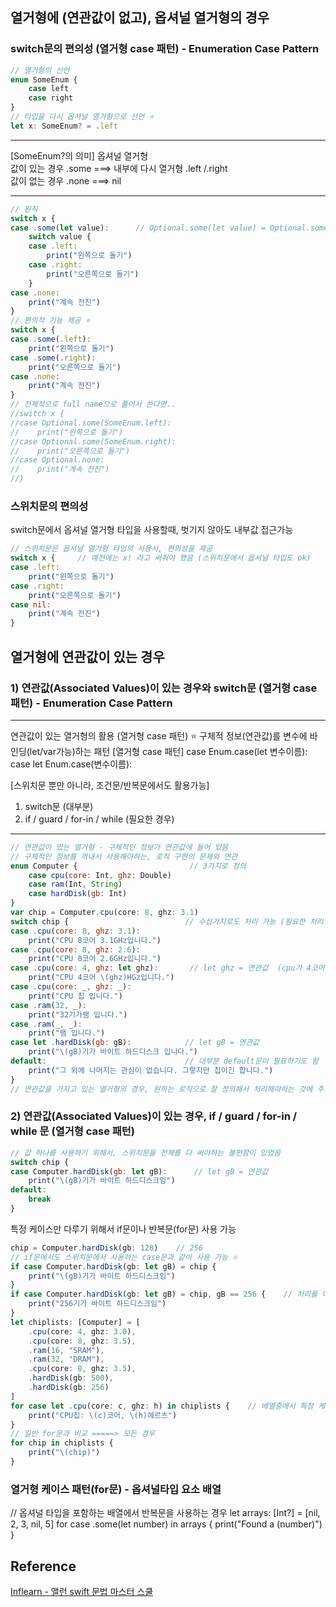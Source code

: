 ## 열거형에 (연관값이 없고), 옵셔널 열거형의 경우
### switch문의 편의성 (열거형 case 패턴) - Enumeration Case Pattern
```javascript
// 열거형의 선언
enum SomeEnum {
    case left
    case right
}
// 타입을 다시 옵셔널 열거형으로 선언 ⭐️
let x: SomeEnum? = .left
```
---
[SomeEnum?의 의미] 옵셔널 열거형   
 값이 있는 경우 .some ===> 내부에 다시 열거형 .left /.right   
 값이 없는 경우 .none ===> nil   
 
--- 

```javascript
// 원칙
switch x {
case .some(let value):      // Optional.some(let value) = Optional.some(SomeEnum.left)  ⭐️
    switch value {
    case .left:
        print("왼쪽으로 돌기")
    case .right:
        print("오른쪽으로 돌기")
    }
case .none:
    print("계속 전진")
}
// 편의적 기능 제공 ⭐️
switch x {
case .some(.left):
    print("왼쪽으로 돌기")
case .some(.right):
    print("오른쪽으로 돌기")
case .none:
    print("계속 전진")
}
// 전체적으로 full name으로 풀어서 쓴다면..
//switch x {
//case Optional.some(SomeEnum.left):
//    print("왼쪽으로 돌기")
//case Optional.some(SomeEnum.right):
//    print("오른쪽으로 돌기")
//case Optional.none:
//    print("계속 전진")
//}
```
### 스위치문의 편의성
switch문에서 옵셔널 열거형 타입을 사용할때, 벗기지 않아도 내부값 접근가능
```javascript
// 스위치문은 옵셔널 열거형 타입의 사용시, 편의성을 제공
switch x {     // 예전에는 x! 라고 써줘야 했음 (스위치문에서 옵셔널 타입도 ok)
case .left:
    print("왼쪽으로 돌기")
case .right:
    print("오른쪽으로 돌기")
case nil:
    print("계속 전진")
}
```
## 열거형에 연관값이 있는 경우
### 1) 연관값(Associated Values)이 있는 경우와 switch문 (열거형 case 패턴) - Enumeration Case Pattern
---
 연관값이 있는 열거형의 활용 (열거형 case 패턴) ⭐️
 구체적 정보(연관값)를 변수에 바인딩(let/var가능)하는 패턴
[열거형 case 패턴]
 case Enum.case(let 변수이름):
 case let Enum.case(변수이름):
 
[스위치문 뿐만 아니라, 조건문/반복문에서도 활용가능]
 1) switch문 (대부분)
 2) if / guard / for-in / while (필요한 경우)
 
---
```javascript
// 연관값이 있는 열거형 - 구체적인 정보가 연관값에 들어 있음
// 구체적인 정보를 꺼내서 사용해야하는, 로직 구현의 문제와 연관
enum Computer {                         // 3가지로 정의
    case cpu(core: Int, ghz: Double)
    case ram(Int, String)
    case hardDisk(gb: Int)
}
var chip = Computer.cpu(core: 8, ghz: 3.1)
switch chip {                          // 수십가지로도 처리 가능 (필요한 처리 확장 가능)
case .cpu(core: 8, ghz: 3.1):
    print("CPU 8코어 3.1GHz입니다.")
case .cpu(core: 8, ghz: 2.6):
    print("CPU 8코어 2.6GHz입니다.")
case .cpu(core: 4, ghz: let ghz):       // let ghz = 연관값  (cpu가 4코어인 경우, ghz에 저장된 연관값을 꺼내서 바인딩)
    print("CPU 4코어 \(ghz)HGz입니다.")
case .cpu(core: _, ghz: _):
    print("CPU 칩 입니다.")
case .ram(32, _):
    print("32기가램 입니다.")
case .ram(_, _):
    print("램 입니다.")
case let .hardDisk(gb: gB):            // let gB = 연관값
    print("\(gB)기가 바이트 하드디스크 입니다.")
default:                               // 대부분 default문이 필요하기도 함
    print("그 외에 나머지는 관심이 없습니다. 그렇지만 칩이긴 합니다.")
}
// 연관값을 가지고 있는 열거형의 경우, 원하는 로직으로 잘 정의해서 처리해야하는 것에 주의
```
### 2) 연관값(Associated Values)이 있는 경우, if / guard / for-in / while 문 (열거형 case 패턴)
```javascript
// 값 하나를 사용하기 위해서, 스위치문을 전체를 다 써야하는 불편함이 있었음
switch chip {
case Computer.hardDisk(gb: let gB):      // let gB = 연관값
    print("\(gB)기가 바이트 하드디스크임")
default:
    break
}
```
특정 케이스만 다루기 위해서 if문이나 반복문(for문) 사용 가능
```javascript
chip = Computer.hardDisk(gb: 128)    // 256
// if문에서도 스위치문에서 사용하는 case문과 같이 사용 가능 ⭐️
if case Computer.hardDisk(gb: let gB) = chip {
    print("\(gB)기가 바이트 하드디스크임")
}
if case Computer.hardDisk(gb: let gB) = chip, gB == 256 {    // 처리를 다양하게 활용 가능
    print("256기가 바이트 하드디스크임")
}
let chiplists: [Computer] = [
    .cpu(core: 4, ghz: 3.0),
    .cpu(core: 8, ghz: 3.5),
    .ram(16, "SRAM"),
    .ram(32, "DRAM"),
    .cpu(core: 8, ghz: 3.5),
    .hardDisk(gb: 500),
    .hardDisk(gb: 256)
]
for case let .cpu(core: c, ghz: h) in chiplists {    // 배열중에서 특정 케이스만 뽑아서 활용 가능 ⭐️
    print("CPU칩: \(c)코어, \(h)헤르츠")
}
// 일반 for문과 비교 =====> 모든 경우
for chip in chiplists {
    print("\(chip)")
}
```
### 열거형 케이스 패턴(for문) - 옵셔널타입 요소 배열
// 옵셔널 타입을 포함하는 배열에서 반복문을 사용하는 경우
let arrays: [Int?] = [nil, 2, 3, nil, 5]
for case .some(let number) in arrays {
    print("Found a \(number)")
}
## Reference
[Inflearn - 앨런 swift 문법 마스터 스쿨](https://www.inflearn.com/course/%EC%8A%A4%EC%9C%84%ED%94%84%ED%8A%B8-%EB%AC%B8%EB%B2%95-%EB%A7%88%EC%8A%A4%ED%84%B0-%EC%8A%A4%EC%BF%A8/dashboard)
